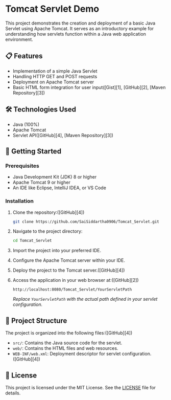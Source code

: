 # Tomcat Servlet Demo

This project demonstrates the creation and deployment of a basic Java Servlet using Apache Tomcat. It serves as an introductory example for understanding how servlets function within a Java web application environment.

## 📋 Features

* Implementation of a simple Java Servlet
* Handling HTTP GET and POST requests
* Deployment on Apache Tomcat server
* Basic HTML form integration for user input([Gist][1], [GitHub][2], [Maven Repository][3])

## 🛠️ Technologies Used

* Java (100%)
* Apache Tomcat
* Servlet API([GitHub][4], [Maven Repository][3])

## 🚀 Getting Started

### Prerequisites

* Java Development Kit (JDK) 8 or higher
* Apache Tomcat 9 or higher
* An IDE like Eclipse, IntelliJ IDEA, or VS Code

### Installation

1. Clone the repository:([GitHub][4])

   ```bash
   git clone https://github.com/SaiSiddartha0906/Tomcat_Servlet.git
   ```



2. Navigate to the project directory:

   ```bash
   cd Tomcat_Servlet
   ```



3. Import the project into your preferred IDE.

4. Configure the Apache Tomcat server within your IDE.

5. Deploy the project to the Tomcat server.([GitHub][4])

6. Access the application in your web browser at:([GitHub][2])

   ```
   http://localhost:8080/Tomcat_Servlet/YourServletPath
   ```

   *Replace `YourServletPath` with the actual path defined in your servlet configuration.*

## 📂 Project Structure

The project is organized into the following files:([GitHub][4])

* `src/`: Contains the Java source code for the servlet.
* `web/`: Contains the HTML files and web resources.
* `WEB-INF/web.xml`: Deployment descriptor for servlet configuration.([GitHub][4])

## 📝 License

This project is licensed under the MIT License. See the [LICENSE](LICENSE) file for details.
